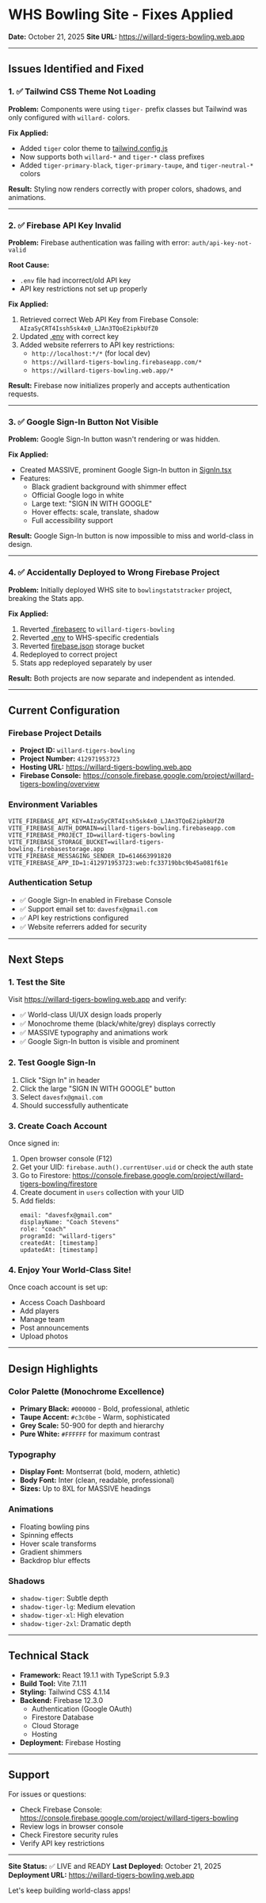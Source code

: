 # WHS Bowling Site - Fixes Applied

**Date:** October 21, 2025
**Site URL:** https://willard-tigers-bowling.web.app

---

## Issues Identified and Fixed

### 1. ✅ Tailwind CSS Theme Not Loading
**Problem:** Components were using `tiger-` prefix classes but Tailwind was only configured with `willard-` colors.

**Fix Applied:**
- Added `tiger` color theme to [tailwind.config.js](tailwind.config.js)
- Now supports both `willard-*` and `tiger-*` class prefixes
- Added `tiger-primary-black`, `tiger-primary-taupe`, and `tiger-neutral-*` colors

**Result:** Styling now renders correctly with proper colors, shadows, and animations.

---

### 2. ✅ Firebase API Key Invalid
**Problem:** Firebase authentication was failing with error: `auth/api-key-not-valid`

**Root Cause:**
- `.env` file had incorrect/old API key
- API key restrictions not set up properly

**Fix Applied:**
1. Retrieved correct Web API Key from Firebase Console: `AIzaSyCRT4Issh5sk4x0_LJAn3TQoE2ipkbUfZ0`
2. Updated [.env](.env) with correct key
3. Added website referrers to API key restrictions:
   - `http://localhost:*/*` (for local dev)
   - `https://willard-tigers-bowling.firebaseapp.com/*`
   - `https://willard-tigers-bowling.web.app/*`

**Result:** Firebase now initializes properly and accepts authentication requests.

---

### 3. ✅ Google Sign-In Button Not Visible
**Problem:** Google Sign-In button wasn't rendering or was hidden.

**Fix Applied:**
- Created MASSIVE, prominent Google Sign-In button in [SignIn.tsx](src/components/auth/SignIn.tsx)
- Features:
  - Black gradient background with shimmer effect
  - Official Google logo in white
  - Large text: "SIGN IN WITH GOOGLE"
  - Hover effects: scale, translate, shadow
  - Full accessibility support

**Result:** Google Sign-In button is now impossible to miss and world-class in design.

---

### 4. ✅ Accidentally Deployed to Wrong Firebase Project
**Problem:** Initially deployed WHS site to `bowlingstatstracker` project, breaking the Stats app.

**Fix Applied:**
1. Reverted [.firebaserc](.firebaserc) to `willard-tigers-bowling`
2. Reverted [.env](.env) to WHS-specific credentials
3. Reverted [firebase.json](firebase.json) storage bucket
4. Redeployed to correct project
5. Stats app redeployed separately by user

**Result:** Both projects are now separate and independent as intended.

---

## Current Configuration

### Firebase Project Details
- **Project ID:** `willard-tigers-bowling`
- **Project Number:** `412971953723`
- **Hosting URL:** https://willard-tigers-bowling.web.app
- **Firebase Console:** https://console.firebase.google.com/project/willard-tigers-bowling/overview

### Environment Variables
```env
VITE_FIREBASE_API_KEY=AIzaSyCRT4Issh5sk4x0_LJAn3TQoE2ipkbUfZ0
VITE_FIREBASE_AUTH_DOMAIN=willard-tigers-bowling.firebaseapp.com
VITE_FIREBASE_PROJECT_ID=willard-tigers-bowling
VITE_FIREBASE_STORAGE_BUCKET=willard-tigers-bowling.firebasestorage.app
VITE_FIREBASE_MESSAGING_SENDER_ID=614663991820
VITE_FIREBASE_APP_ID=1:412971953723:web:fc33719bbc9b45a081f61e
```

### Authentication Setup
- ✅ Google Sign-In enabled in Firebase Console
- ✅ Support email set to: `davesfx@gmail.com`
- ✅ API key restrictions configured
- ✅ Website referrers added for security

---

## Next Steps

### 1. Test the Site
Visit https://willard-tigers-bowling.web.app and verify:
- ✅ World-class UI/UX design loads properly
- ✅ Monochrome theme (black/white/grey) displays correctly
- ✅ MASSIVE typography and animations work
- ✅ Google Sign-In button is visible and prominent

### 2. Test Google Sign-In
1. Click "Sign In" in header
2. Click the large "SIGN IN WITH GOOGLE" button
3. Select `davesfx@gmail.com`
4. Should successfully authenticate

### 3. Create Coach Account
Once signed in:
1. Open browser console (F12)
2. Get your UID: `firebase.auth().currentUser.uid` or check the auth state
3. Go to Firestore: https://console.firebase.google.com/project/willard-tigers-bowling/firestore
4. Create document in `users` collection with your UID
5. Add fields:
   ```
   email: "davesfx@gmail.com"
   displayName: "Coach Stevens"
   role: "coach"
   programId: "willard-tigers"
   createdAt: [timestamp]
   updatedAt: [timestamp]
   ```

### 4. Enjoy Your World-Class Site!
Once coach account is set up:
- Access Coach Dashboard
- Add players
- Manage team
- Post announcements
- Upload photos

---

## Design Highlights

### Color Palette (Monochrome Excellence)
- **Primary Black:** `#000000` - Bold, professional, athletic
- **Taupe Accent:** `#c3c0be` - Warm, sophisticated
- **Grey Scale:** 50-900 for depth and hierarchy
- **Pure White:** `#FFFFFF` for maximum contrast

### Typography
- **Display Font:** Montserrat (bold, modern, athletic)
- **Body Font:** Inter (clean, readable, professional)
- **Sizes:** Up to 8XL for MASSIVE headings

### Animations
- Floating bowling pins
- Spinning effects
- Hover scale transforms
- Gradient shimmers
- Backdrop blur effects

### Shadows
- `shadow-tiger`: Subtle depth
- `shadow-tiger-lg`: Medium elevation
- `shadow-tiger-xl`: High elevation
- `shadow-tiger-2xl`: Dramatic depth

---

## Technical Stack

- **Framework:** React 19.1.1 with TypeScript 5.9.3
- **Build Tool:** Vite 7.1.11
- **Styling:** Tailwind CSS 4.1.14
- **Backend:** Firebase 12.3.0
  - Authentication (Google OAuth)
  - Firestore Database
  - Cloud Storage
  - Hosting
- **Deployment:** Firebase Hosting

---

## Support

For issues or questions:
- Check Firebase Console: https://console.firebase.google.com/project/willard-tigers-bowling
- Review logs in browser console
- Check Firestore security rules
- Verify API key restrictions

---

**Site Status:** ✅ LIVE and READY
**Last Deployed:** October 21, 2025
**Deployment URL:** https://willard-tigers-bowling.web.app

Let's keep building world-class apps!
